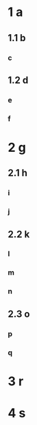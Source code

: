 # 1 a
## 1.1 b 
### c
## 1.2 d
### e
### f

# 2 g
## 2.1 h

### i
### j
## 2.2 k 
### l
### m
### n
## 2.3 o
### p
### q

# 3 r

# 4 s
